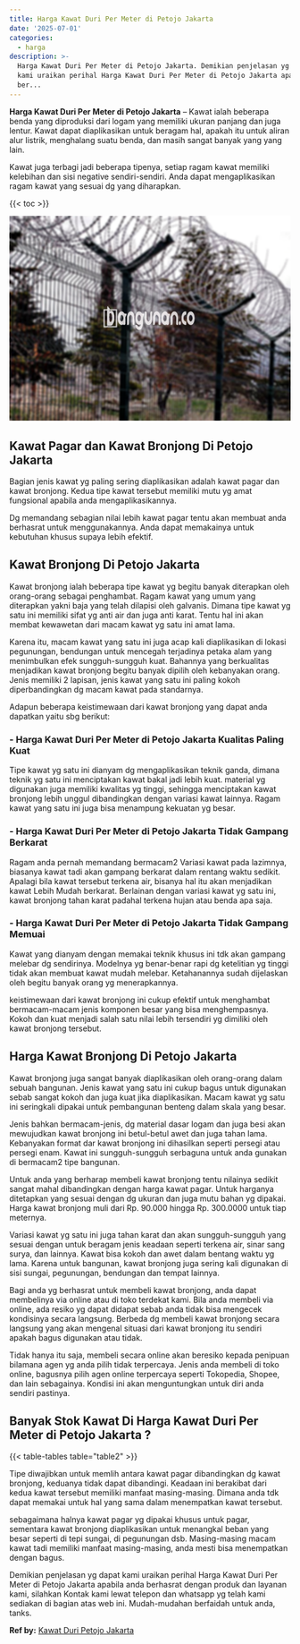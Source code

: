 ```yaml
---
title: Harga Kawat Duri Per Meter di Petojo Jakarta
date: '2025-07-01'
categories:
  - harga
description: >-
  Harga Kawat Duri Per Meter di Petojo Jakarta. Demikian penjelasan yg dapat
  kami uraikan perihal Harga Kawat Duri Per Meter di Petojo Jakarta apabila anda
  ber...
---
```


**Harga Kawat Duri Per Meter di Petojo Jakarta** – Kawat ialah beberapa benda yang diproduksi dari logam yang memiliki ukuran panjang dan juga lentur. Kawat dapat diaplikasikan untuk beragam hal, apakah itu untuk aliran alur listrik, menghalang suatu benda, dan masih sangat banyak yang yang lain.

Kawat juga terbagi jadi beberapa tipenya, setiap ragam kawat memiliki kelebihan dan sisi negative sendiri-sendiri. Anda dapat mengaplikasikan ragam kawat yang sesuai dg yang diharapkan.

{{< toc >}}

![Harga Kawat Duri Per Meter di Petojo Jakarta](/images/jual-kawat-murah37.png)

## Kawat Pagar dan Kawat Bronjong Di Petojo Jakarta

Bagian jenis kawat yg paling sering diaplikasikan adalah kawat pagar dan kawat bronjong. Kedua tipe kawat tersebut memiliki mutu yg amat fungsional apabila anda mengaplikasikannya.

Dg memandang sebagian nilai lebih kawat pagar tentu akan membuat anda berhasrat untuk menggunakannya. Anda dapat memakainya untuk kebutuhan khusus supaya lebih efektif.

## Kawat Bronjong Di Petojo Jakarta

Kawat bronjong ialah beberapa tipe kawat yg begitu banyak diterapkan oleh orang-orang sebagai penghambat. Ragam kawat yang umum yang diterapkan yakni baja yang telah dilapisi oleh galvanis. Dimana tipe kawat yg satu ini memiliki sifat yg anti air dan juga anti karat. Tentu hal ini akan membat kewawetan dari macam kawat yg satu ini amat lama.

Karena itu, macam kawat yang satu ini juga acap kali diaplikasikan di lokasi pegunungan, bendungan untuk mencegah terjadinya petaka alam yang menimbulkan efek sungguh-sungguh kuat. Bahannya yang berkualitas menjadikan kawat bronjong begitu banyak dipilih oleh kebanyakan orang. Jenis memiliki 2 lapisan, jenis kawat yang satu ini paling kokoh diperbandingkan dg macam kawat pada standarnya.

Adapun beberapa keistimewaan dari kawat bronjong yang dapat anda dapatkan yaitu sbg berikut:

### \- Harga Kawat Duri Per Meter di Petojo Jakarta Kualitas Paling Kuat

Tipe kawat yg satu ini dianyam dg mengaplikasikan teknik ganda, dimana teknik yg satu ini menciptakan kawat bakal jadi lebih kuat. material yg digunakan juga memiliki kwalitas yg tinggi, sehingga menciptakan kawat bronjong lebih unggul dibandingkan dengan variasi kawat lainnya. Ragam kawat yang satu ini juga bisa menampung kekuatan yg besar.

### \- Harga Kawat Duri Per Meter di Petojo Jakarta Tidak Gampang Berkarat

Ragam anda pernah memandang bermacam2 Variasi kawat pada lazimnya, biasanya kawat tadi akan gampang berkarat dalam rentang waktu sedikit. Apalagi bila kawat tersebut terkena air, bisanya hal itu akan menjadikan kawat Lebih Mudah berkarat. Berlainan dengan variasi kawat yg satu ini, kawat bronjong tahan karat padahal terkena hujan atau benda apa saja.

### \- Harga Kawat Duri Per Meter di Petojo Jakarta Tidak Gampang Memuai

Kawat yang dianyam dengan memakai teknik khusus ini tdk akan gampang melebar dg sendirinya. Modelnya yg benar-benar rapi dg ketelitian yg tinggi tidak akan membuat kawat mudah melebar. Ketahanannya sudah dijelaskan oleh begitu banyak orang yg menerapkannya.

keistimewaan dari kawat bronjong ini cukup efektif untuk menghambat bermacam-macam jenis komponen besar yang bisa menghempasnya. Kokoh dan kuat menjadi salah satu nilai lebih tersendiri yg dimiliki oleh kawat bronjong tersebut.

## Harga Kawat Bronjong Di Petojo Jakarta

Kawat bronjong juga sangat banyak diaplikasikan oleh orang-orang dalam sebuah bangunan. Jenis kawat yang satu ini cukup bagus untuk digunakan sebab sangat kokoh dan juga kuat jika diaplikasikan. Macam kawat yg satu ini seringkali dipakai untuk pembangunan benteng dalam skala yang besar.

Jenis bahkan bermacam-jenis, dg material dasar logam dan juga besi akan mewujudkan kawat bronjong ini betul-betul awet dan juga tahan lama. Kebanyakan format dar kawat bronjong ini dihasilkan seperti persegi atau persegi enam. Kawat ini sungguh-sungguh serbaguna untuk anda gunakan di bermacam2 tipe bangunan.

Untuk anda yang berharap membeli kawat bronjong tentu nilainya sedikit sangat mahal dibandingkan dengan harga kawat pagar. Untuk harganya ditetapkan yang sesuai dengan dg ukuran dan juga mutu bahan yg dipakai. Harga kawat bronjong muli dari Rp. 90.000 hingga Rp. 300.0000 untuk tiap meternya.

Variasi kawat yg satu ini juga tahan karat dan akan sungguh-sungguh yang sesuai dengan untuk beragam jenis keadaan seperti terkena air, sinar sang surya, dan lainnya. Kawat bisa kokoh dan awet dalam bentang waktu yg lama. Karena untuk bangunan, kawat bronjong juga sering kali digunakan di sisi sungai, pegunungan, bendungan dan tempat lainnya.

Bagi anda yg berhasrat untuk membeli kawat bronjong, anda dapat membelinya via online atau di toko terdekat kami. Bila anda membeli via online, ada resiko yg dapat didapat sebab anda tidak bisa mengecek kondisinya secara langsung. Berbeda dg membeli kawat bronjong secara langsung yang akan mengenal situasi dari kawat bronjong itu sendiri apakah bagus digunakan atau tidak.

Tidak hanya itu saja, membeli secara online akan beresiko kepada penipuan bilamana agen yg anda pilih tidak terpercaya. Jenis anda membeli di toko online, bagusnya pilih agen online terpercaya seperti Tokopedia, Shopee, dan lain sebagainya. Kondisi ini akan menguntungkan untuk diri anda sendiri pastinya.

## Banyak Stok Kawat Di Harga Kawat Duri Per Meter di Petojo Jakarta ?

{{< table-tables table="table2" >}}

Tipe diwajibkan untuk memlih antara kawat pagar dibandingkan dg kawat bronjong, keduanya tidak dapat dibandingi. Keadaan ini berakibat dari kedua kawat tersebut memiliki manfaat masing-masing. Dimana anda tdk dapat memakai untuk hal yang sama dalam menempatkan kawat tersebut.

sebagaimana halnya kawat pagar yg dipakai khusus untuk pagar, sementara kawat bronjong diaplikasikan untuk menangkal beban yang besar seperti di tepi sungai, di pegunungan dsb. Masing-masing macam kawat tadi memiliki manfaat masing-masing, anda mesti bisa menempatkan dengan bagus.

Demikian penjelasan yg dapat kami uraikan perihal Harga Kawat Duri Per Meter di Petojo Jakarta apabila anda berhasrat dengan produk dan layanan kami, silahkan Kontak kami lewat telepon dan whatsapp yg telah kami sediakan di bagian atas web ini. Mudah-mudahan berfaidah untuk anda, tanks.

**Ref by:** [Kawat Duri Petojo Jakarta](https://id.wikipedia.org/wiki/Kawat)
